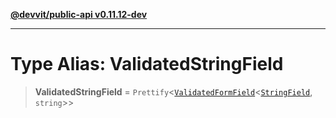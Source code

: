 [**@devvit/public-api v0.11.12-dev**](../README.md)

---

# Type Alias: ValidatedStringField

> **ValidatedStringField** = `Prettify`\<[`ValidatedFormField`](ValidatedFormField.md)\<[`StringField`](StringField.md), `string`\>\>
